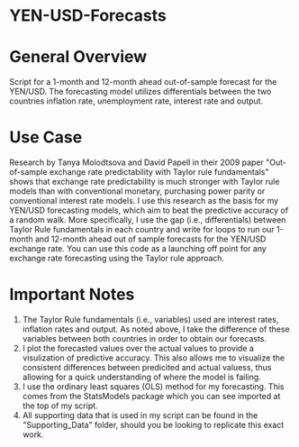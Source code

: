 # YEN-USD-Forecasts

# General Overview
Script for a 1-month and 12-month ahead out-of-sample forecast for the YEN/USD. The forecasting model utilizes differentials between the two countries inflation rate, unemployment rate, interest rate and output. 

# Use Case
Research by Tanya Molodtsova and David Papell in their 2009 paper "Out-of-sample exchange rate predictability with Taylor rule fundamentals" shows that exchange rate predictability is much stronger with Taylor rule models than with conventional monetary, purchasing power parity or conventional interest rate models. I use this research as the basis for my YEN/USD forecasting models, which aim to beat the predictive accuracy of a random walk. More specifically, I use the gap (i.e., differentials) between Taylor Rule fundamentals in each country and write for loops to run our 1-month and 12-month ahead out of sample forecasts for the YEN/USD exchange rate. You can use this code as a launching off point for any exchange rate forecasting using the Taylor rule approach.

# Important Notes
1. The Taylor Rule fundamentals (i.e., variables) used are interest rates, inflation rates and output. As noted above, I take the difference of these variables between both countries in order to obtain our forecasts.
2. I plot the forecasted values over the actual values to provide a visulization of predictive accuracy. This also allows me to visualize the consistent differences between predicited and actual valuess, thus allowing for a quick understanding of where the model is failing.
3. I use the ordinary least squares (OLS) method for my forecasting. This comes from the StatsModels package which you can see imported at the top of my script.
4. All supporting data that is used in my script can be found in the "Supporting_Data" folder, should you be looking to replicate this exact work.
